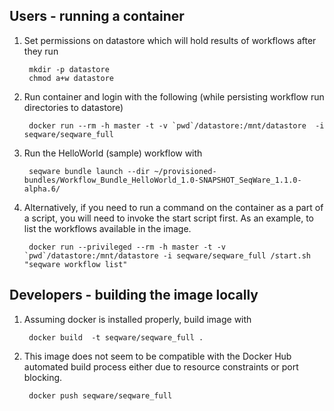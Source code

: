 ## Users - running a container 

1. Set permissions on datastore which will hold results of workflows after they run
        
        mkdir -p datastore
        chmod a+w datastore

2. Run container and login with the following (while persisting workflow run directories to datastore)
 
        docker run --rm -h master -t -v `pwd`/datastore:/mnt/datastore  -i seqware/seqware_full

3. Run the HelloWorld (sample) workflow with 

        seqware bundle launch --dir ~/provisioned-bundles/Workflow_Bundle_HelloWorld_1.0-SNAPSHOT_SeqWare_1.1.0-alpha.6/

4. Alternatively, if you need to run a command on the container as a part of a script, you will need to invoke the start script first. As an example, to list the workflows available in the image.
        
        docker run --privileged --rm -h master -t -v `pwd`/datastore:/mnt/datastore -i seqware/seqware_full /start.sh "seqware workflow list" 
        
## Developers - building the image locally 

1. Assuming docker is installed properly, build image with 

        docker build  -t seqware/seqware_full .

2. This image does not seem to be compatible with the Docker Hub automated build process either due to resource constraints or port blocking. 

        docker push seqware/seqware_full
